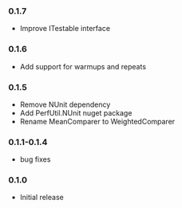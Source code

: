 ### 0.1.7
* Improve ITestable interface

### 0.1.6
* Add support for warmups and repeats

### 0.1.5
* Remove NUnit dependency
* Add PerfUtil.NUnit nuget package
* Rename MeanComparer to WeightedComparer

### 0.1.1-0.1.4
* bug fixes

### 0.1.0
* Initial release